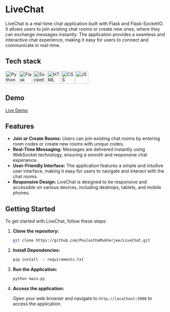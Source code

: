 # LiveChat

LiveChat is a real-time chat application built with Flask and Flask-SocketIO. It allows users to join existing chat rooms or create new ones, where they can exchange messages instantly. The application provides a seamless and interactive chat experience, making it easy for users to connect and communicate in real-time.

## Tech stack

<div style="dispaly:flex;">
<img src="https://s3.dualstack.us-east-2.amazonaws.com/pythondotorg-assets/media/files/python-logo-only.svg" alt="Python" width="40" height="40"/> 

<img src="https://upload.wikimedia.org/wikipedia/commons/3/3c/Flask_logo.svg" alt="Flask" width="40" height="40"/>

<img src="https://upload.wikimedia.org/wikipedia/commons/9/96/Socket-io.svg" alt="SocketIO" width="40" height="40"/>

<img src="https://upload.wikimedia.org/wikipedia/commons/6/61/HTML5_logo_and_wordmark.svg" alt="HTML" width="40" height="40"/> 

<img src="https://upload.wikimedia.org/wikipedia/commons/d/d5/CSS3_logo_and_wordmark.svg" alt="CSS" width="40" height="40"/> 

<img src="https://upload.wikimedia.org/wikipedia/commons/9/99/Unofficial_JavaScript_logo_2.svg" alt="JS" width="40" height="40"/> 
</div>

## Demo

[Live Demo](https://mukherjeepoulastha.pythonanywhere.com/)

## Features

- **Join or Create Rooms:** Users can join existing chat rooms by entering room codes or create new rooms with unique codes.
- **Real-Time Messaging:** Messages are delivered instantly using WebSocket technology, ensuring a smooth and responsive chat experience.
- **User-Friendly Interface:** The application features a simple and intuitive user interface, making it easy for users to navigate and interact with the chat rooms.
- **Responsive Design:** LiveChat is designed to be responsive and accessible on various devices, including desktops, tablets, and mobile phones.

## Getting Started

To get started with LiveChat, follow these steps:

1. **Clone the repository:**
   ```bash
   git clone https://github.com/PoulasthaMukherjee/LiveChat.git
    ```
2. **Install Dependencies:**
    ```bash
    pip install -r requirements.txt
    ```
3. **Run the Application:**
    ```bash
    python main.py
    ```
4. **Access the application:**  

    Open your web browser and navigate to `http://localhost:5000` to access the application.
